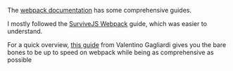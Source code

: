 The [webpack documentation](https://webpack.js.org/guides/) has some comprehensive guides.

I mostly followed the [SurviveJS Webpack](https://survivejs.com/webpack/foreword/) guide, which was easier to understand.

For a quick overview, [this guide](https://www.valentinog.com/blog/webpack/) from Valentino Gagliardi gives you the bare bones to be up to speed on webpack while being as comprehensive as possible
